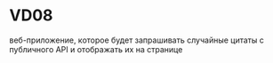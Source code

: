 # VD08

веб-приложение, которое будет запрашивать случайные цитаты с публичного API и отображать их на странице
 
